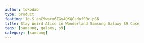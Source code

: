 ```yaml
---
author: tokodab
type: product
featimg: 1e-S_anC9wacx6ZGyAQKQGsdofS0c-pS6
title: Stay Weird Alice in Wonderland Samsung Galaxy S9 Case
tags: [samsung, galaxy, s9]
category: [samsung]
---
```


